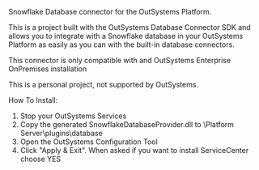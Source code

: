 Snowflake Database connector for the OutSystems Platform.

This is a project built with the OutSystems Database Connector SDK and allows you to integrate with a Snowflake database in your OutSystems Platform as easily as you can with the built-in database connectors.

This connector is only compatible with and OutSystems Enterprise OnPremises installation

This is a personal project, not supported by OutSystems.

How To Install:

1) Stop your OutSystems Services
2) Copy the generated SnowflakeDatabaseProvider.dll to <your OutSystems Installation Path>\Platform Server\plugins\database
3) Open the OutSystems Configuration Tool
4) Click "Apply & Exit". When asked if you want to install ServiceCenter choose YES